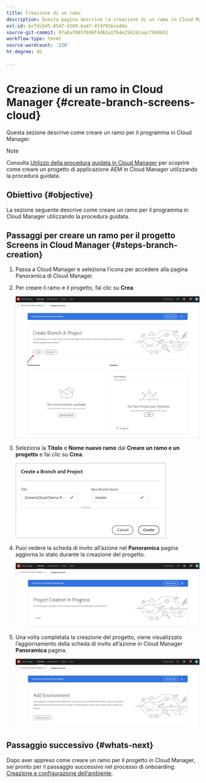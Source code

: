 ```yaml
---
title: Creazione di un ramo
description: Questa pagina descrive la creazione di un ramo in Cloud Manager per Screens as a Cloud Service.
exl-id: bcfdcb45-8547-4160-ba47-4f47916ca48a
source-git-commit: 97a6a7865f696f4d61a1fb4e25619caac7b68b51
workflow-type: tm+mt
source-wordcount: '220'
ht-degree: 4%

---
```


# Creazione di un ramo in Cloud Manager {#create-branch-screens-cloud}

Questa sezione descrive come creare un ramo per il programma in Cloud Manager.

>[!NOTE]
>Consulta [Utilizzo della procedura guidata in Cloud Manager](https://experienceleague.adobe.com/docs/experience-manager-cloud-service/content/implementing/using-cloud-manager/create-application-project/using-the-wizard.html?lang=en) per scoprire come creare un progetto di applicazione AEM in Cloud Manager utilizzando la procedura guidata.

## Obiettivo {#objective}

La sezione seguente descrive come creare un ramo per il programma in Cloud Manager utilizzando la procedura guidata.

## Passaggi per creare un ramo per il progetto Screens in Cloud Manager {#steps-branch-creation}

1. Passa a Cloud Manager e seleziona l’icona per accedere alla pagina Panoramica di Cloud Manager.

1. Per creare il ramo e il progetto, fai clic su **Crea**.

   ![immagine](/help/screens-cloud/assets/onboarding/create-branch1.png)

1. Seleziona la **Titolo** e **Nome nuovo ramo** dal **Creare un ramo e un progetto** e fai clic su **Crea**.

   ![immagine](/help/screens-cloud/assets/onboarding/create-branch2.png)

1. Puoi vedere la scheda di invito all’azione nel **Panoramica** pagina aggiorna lo stato durante la creazione del progetto.

   ![immagine](/help/screens-cloud/assets/onboarding/create-branch3.png)

1. Una volta completata la creazione del progetto, viene visualizzato l’aggiornamento della scheda di invito all’azione in Cloud Manager **Panoramica** pagina.

   ![immagine](/help/screens-cloud/assets/onboarding/create-branch4.png)

## Passaggio successivo {#whats-next}

Dopo aver appreso come creare un ramo per il progetto in Cloud Manager, sei pronto per il passaggio successivo nel processo di onboarding: [Creazione e configurazione dell’ambiente](/help/screens-cloud/onboarding-screens-cloud/creating-an-environment.md).
